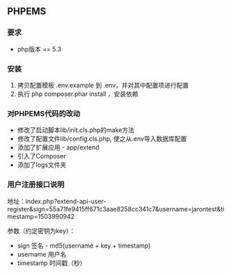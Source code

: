 ## PHPEMS

### 要求
* php版本 == 5.3

### 安装
1. 拷贝配置模板 .env.example 到 .env，并对其中配置项进行配置
2. 执行 php composer.phar install ，安装依赖

### 对PHPEMS代码的改动
* 修改了启动脚本lib/init.cls.php的make方法
* 修改了配置文件lib/config.cls.php, 使之从.env导入数据库配置
* 添加了扩展应用 - app/extend
* 引入了Composer
* 添加了logs文件夹

### 用户注册接口说明

地址：index.php?extend-api-user-register&sign=55a71fe9415ff671c3aae8258cc341c7&username=jarontest&timestamp=1503990942

参数（约定密钥为key）：

* sign 签名 - md5(username + key + timestamp)
* username 用户名
* timestamp 时间戳（秒）
